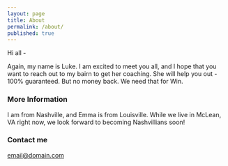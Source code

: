 ```yaml
---
layout: page
title: About
permalink: /about/
published: true
---
```


Hi all - 

Again, my name is Luke. I am excited to meet you all, and I hope that you want to reach out to my bairn to get her coaching. She will help you out - 100% guaranteed. But no money back. We need that for Win.

### More Information

I am from Nashville, and Emma is from Louisville. While we live in McLean, VA right now, we look forward to becoming Nashvillians soon!

### Contact me

[email@domain.com](mailto:lpionk@gmail.com)
